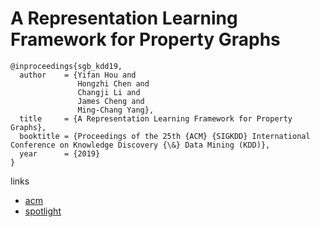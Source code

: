 # A Representation Learning Framework for Property Graphs

```
@inproceedings{sgb_kdd19,
  author    = {Yifan Hou and
               Hongzhi Chen and
               Changji Li and
               James Cheng and
               Ming-Chang Yang},
  title     = {A Representation Learning Framework for Property Graphs},
  booktitle = {Proceedings of the 25th {ACM} {SIGKDD} International Conference on Knowledge Discovery {\&} Data Mining (KDD)},
  year      = {2019}
}
```

links
- [acm](https://dl.acm.org/authorize?N688335)
- [spotlight](https://www.youtube.com/watch?v=S8wxl5yIt_c)
